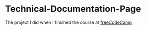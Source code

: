 # Technical-Documentation-Page
The project I did when I finished the course at <a href="https://www.freecodecamp.org/">freeCodeCamp</a>

